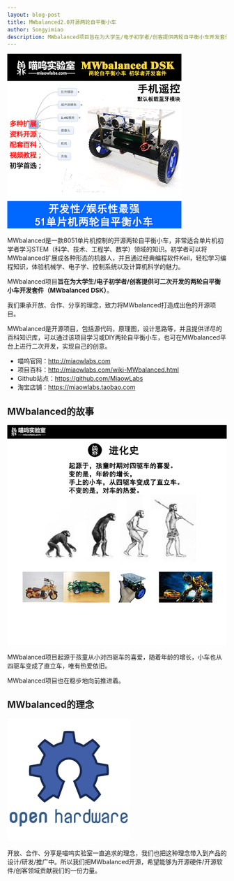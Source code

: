 ```yaml
---
layout: blog-post
title: MWbalanced2.0开源两轮自平衡小车
author: Songyimiao
description: MWbalanced项目旨在为大学生/电子初学者/创客提供两轮自平衡小车开发套件（MWbalanced DSK）。我们秉承开放、合作、分享的理念，致力将MWbalanced打造成出色的开源硬件/软件项目。
---
```


![](/img/MWbalanced.png)

MWbalanced是一款8051单片机控制的开源两轮自平衡小车，非常适合单片机初学者学习STEM（科学、技术、工程学、数学）领域的知识。初学者可以将MWbalanced扩展成各种形态的机器人，并且通过经典编程软件Keil，轻松学习编程知识，体验机械学、电子学、控制系统以及计算机科学的魅力。

MWbalanced项目**旨在为大学生/电子初学者/创客提供可二次开发的两轮自平衡小车开发套件（MWbalanced DSK）**。

我们秉承开放、合作、分享的理念，致力将MWbalanced打造成出色的开源项目。

MWbalanced是开源项目，包括源代码，原理图，设计思路等，并且提供详尽的百科知识库，可以通过该项目学习或DIY两轮自平衡小车，也可在MWbalanced平台上进行二次开发，实现自己的创意。

* 喵呜官网：http://miaowlabs.com
* 项目百科：http://miaowlabs.com/wiki-MWbalanced.html
* Github站点：https://github.com/MiaowLabs
* 淘宝店铺：https://miaowlabs.taobao.com

## MWbalanced的故事

![](/img/blog/进化史.png)

MWbalanced项目起源于孩童从小对四驱车的喜爱，随着年龄的增长，小车也从四驱车变成了直立车，唯有热爱依旧。

MWbalanced项目也在稳步地向前推进着。

## MWbalanced的理念

![](/img/blog/open-hardware.png)

开放、合作、分享是喵呜实验室一直追求的理念，我们也把这种理念带入到产品的设计/研发/推广中。所以我们把MWbalanced开源，希望能够为开源硬件/开源软件/创客领域贡献我们的一份力量。
